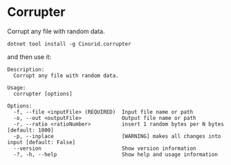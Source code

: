 # Corrupter
Corrupt any file with random data.

``` dotnet tool install -g Cinorid.corrupter ```

and then use it:

```
Description:
  Corrupt any file with random data.

Usage:
  corrupter [options]

Options:
  -f, --file <inputFile> (REQUIRED)  Input file name or path
  -o, --out <outputFile>             Output file name or path
  -r, --ratio <ratioNumber>          insert 1 random bytes per N bytes [default: 1000]
  -p, --inplace                      [WARNING] makes all changes into input [default: False]
  --version                          Show version information
  -?, -h, --help                     Show help and usage information
```
